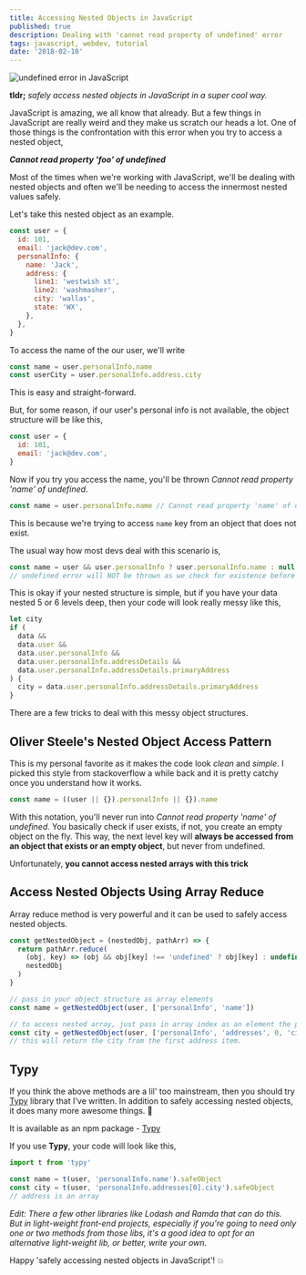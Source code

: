 ```yaml
---
title: Accessing Nested Objects in JavaScript
published: true
description: Dealing with 'cannot read property of undefined' error
tags: javascript, webdev, tutorial
date: '2018-02-10'
---
```


![undefined error in JavaScript](https://image.ibb.co/i3ybGS/undefined_access.jpg)

**tldr;** _safely access nested objects in JavaScript in a super cool way._

JavaScript is amazing, we all know that already. But a few things in JavaScript are really weird and they make us scratch our heads a lot. One of those things is the confrontation with this error when you try to access a nested object,

**_Cannot read property 'foo' of undefined_**

Most of the times when we're working with JavaScript, we'll be dealing with nested objects and often we'll be needing to access the innermost nested values safely.

Let's take this nested object as an example.

```js
const user = {
  id: 101,
  email: 'jack@dev.com',
  personalInfo: {
    name: 'Jack',
    address: {
      line1: 'westwish st',
      line2: 'washmasher',
      city: 'wallas',
      state: 'WX',
    },
  },
}
```

To access the name of the our user, we'll write

```js
const name = user.personalInfo.name
const userCity = user.personalInfo.address.city
```

This is easy and straight-forward.

But, for some reason, if our user's personal info is not available, the object structure will be like this,

```js
const user = {
  id: 101,
  email: 'jack@dev.com',
}
```

Now if you try you access the name, you'll be thrown _Cannot read property 'name' of undefined_.

```js
const name = user.personalInfo.name // Cannot read property 'name' of undefined
```

This is because we're trying to access `name` key from an object that does not exist.

The usual way how most devs deal with this scenario is,

```js
const name = user && user.personalInfo ? user.personalInfo.name : null
// undefined error will NOT be thrown as we check for existence before access
```

This is okay if your nested structure is simple, but if you have your data nested 5 or 6 levels deep, then your code will look really messy like this,

```js
let city
if (
  data &&
  data.user &&
  data.user.personalInfo &&
  data.user.personalInfo.addressDetails &&
  data.user.personalInfo.addressDetails.primaryAddress
) {
  city = data.user.personalInfo.addressDetails.primaryAddress
}
```

There are a few tricks to deal with this messy object structures.

## Oliver Steele's Nested Object Access Pattern

This is my personal favorite as it makes the code look _clean_ and _simple_. I picked this style from stackoverflow a while back and it is pretty catchy once you understand how it works.

```js
const name = ((user || {}).personalInfo || {}).name
```

With this notation, you'll never run into _Cannot read property 'name' of undefined_. You basically check if user exists, if not, you create an empty object on the fly. This way, the next level key will **always be accessed from an object that exists or an empty object**, but never from undefined.

Unfortunately, **you cannot access nested arrays with this trick**

## Access Nested Objects Using Array Reduce

Array reduce method is very powerful and it can be used to safely access nested objects.

```js
const getNestedObject = (nestedObj, pathArr) => {
  return pathArr.reduce(
    (obj, key) => (obj && obj[key] !== 'undefined' ? obj[key] : undefined),
    nestedObj
  )
}

// pass in your object structure as array elements
const name = getNestedObject(user, ['personalInfo', 'name'])

// to access nested array, just pass in array index as an element the path array.
const city = getNestedObject(user, ['personalInfo', 'addresses', 0, 'city'])
// this will return the city from the first address item.
```

## Typy

If you think the above methods are a lil' too mainstream, then you should try [Typy](https://github.com/flexdinesh/typy) library that I've written. In addition to safely accessing nested objects, it does many more awesome things. 🎉

It is available as an npm package - [Typy](https://www.npmjs.com/package/typy)

If you use **Typy**, your code will look like this,

```js
import t from 'typy'

const name = t(user, 'personalInfo.name').safeObject
const city = t(user, 'personalInfo.addresses[0].city').safeObject
// address is an array
```

_Edit: There a few other libraries like Lodash and Ramda that can do this. But in light-weight front-end projects, especially if you're going to need only one or two methods from those libs, it's a good idea to opt for an alternative light-weight lib, or better, write your own._

Happy 'safely accessing nested objects in JavaScript'! 💥
